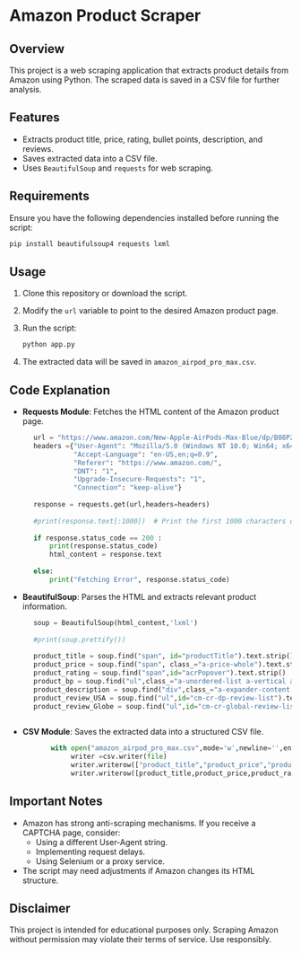 # Amazon Product Scraper

## Overview
This project is a web scraping application that extracts product details from Amazon using Python. The scraped data is saved in a CSV file for further analysis.

## Features
- Extracts product title, price, rating, bullet points, description, and reviews.
- Saves extracted data into a CSV file.
- Uses `BeautifulSoup` and `requests` for web scraping.

## Requirements
Ensure you have the following dependencies installed before running the script:

```sh
pip install beautifulsoup4 requests lxml
```

## Usage
1. Clone this repository or download the script.
2. Modify the `url` variable to point to the desired Amazon product page.
3. Run the script:
   
   ```sh
   python app.py
   ```
4. The extracted data will be saved in `amazon_airpod_pro_max.csv`.

## Code Explanation
- **Requests Module**: Fetches the HTML content of the Amazon product page.

```py            
      url = "https://www.amazon.com/New-Apple-AirPods-Max-Blue/dp/B08PZJN7BD/ref=sr_1_1_sspa?crid=16VPECRWSHSU8&dib=eyJ2IjoiMSJ9.cAD_qAApnyUKwmxqHeslwy5KLVxWN5QeM4D9vx9PLtX9P9-f0xA5c0An0vT7aVmbI9ACVXckC06xo46oSSl0EHrya8enGiAlclNfEcxoKytG38imWJLQjhmMhBori20vm94LnkW5-QdMQIeQvS8DxLvYTtjhM7PksCMOozjfC-KhwaqvlcGU_YCjEzG6ovQXt62eZGx9zFk6-pl0ei4XtdieGKcW9Vc8uORYIZheTwY.9F3Lk9LaxnU6II-voUhHOzn2F8h1uHQeOitWaTO2Whg&dib_tag=se&keywords=apple%2Bairpods%2Bmax&qid=1738184134&sprefix=apple%2Bairpods%2Bmax%2Caps%2C173&sr=8-1-spons&sp_csd=d2lkZ2V0TmFtZT1zcF9hdGY&th=1"
      headers ={"User-Agent": "Mozilla/5.0 (Windows NT 10.0; Win64; x64) AppleWebKit/537.36 (KHTML, like Gecko) Chrome/132.0.0.0 Safari/537.36",
                "Accept-Language": "en-US,en;q=0.9",
                "Referer": "https://www.amazon.com/",
                "DNT": "1",
                "Upgrade-Insecure-Requests": "1",
                "Connection": "keep-alive"}
      
      response = requests.get(url,headers=headers)
      
      #print(response.text[:1000])  # Print the first 1000 characters of the HTML
      
      if response.status_code == 200 :
          print(response.status_code)
          html_content = response.text
      
      else:
          print("Fetching Error", response.status_code)
  ```    
  - **BeautifulSoup**: Parses the HTML and extracts relevant product information.
   ```py  
         soup = BeautifulSoup(html_content,'lxml')
         
         #print(soup.prettify())
         
         product_title = soup.find("span", id="productTitle").text.strip()
         product_price = soup.find("span", class_="a-price-whole").text.strip()
         product_rating = soup.find("span",id="acrPopover").text.strip()
         product_bp = soup.find("ul",class_="a-unordered-list a-vertical a-spacing-mini").text.strip()
         product_description = soup.find("div",class_="a-expander-content a-expander-section-content a-section-expander-inner").text.strip()
         product_review_USA = soup.find("ul",id="cm-cr-dp-review-list").text.strip()
         product_review_Globe = soup.find("ul",id="cm-cr-global-review-list").text.strip()
         
   ```        
- **CSV Module**: Saves the extracted data into a structured CSV file. 
  ```py
         with open("amazon_airpod_pro_max.csv",mode='w',newline='',encoding='utf-8') as file:
              writer =csv.writer(file)
              writer.writerow(["product_title","product_price","product_rating","product_bp","product_description","product_review_USA"])
              writer.writerow([product_title,product_price,product_rating,product_bp,product_description,product_review_USA])
  ```  
## Important Notes
- Amazon has strong anti-scraping mechanisms. If you receive a CAPTCHA page, consider:
  - Using a different User-Agent string.
  - Implementing request delays.
  - Using Selenium or a proxy service.
- The script may need adjustments if Amazon changes its HTML structure.

## Disclaimer
This project is intended for educational purposes only. Scraping Amazon without permission may violate their terms of service. Use responsibly.


